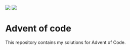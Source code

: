 ![](https://img.shields.io/badge/day%20📅-25-blue) ![](https://img.shields.io/badge/stars%20⭐-50-yellow)
# Advent of code

This repository contains my solutions for Advent of Code.
